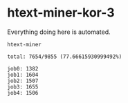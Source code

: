 # htext-miner-kor-3

Everything doing here is automated.

```
htext-miner

total: 7654/9855 (77.66615930999492%)

job0: 1382
job1: 1604
job2: 1507
job3: 1655
job4: 1506
```